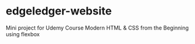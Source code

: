 # edgeledger-website
Mini project for Udemy Course Modern HTML &amp; CSS from the Beginning using flexbox
